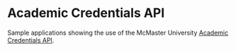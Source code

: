 # Academic Credentials API
Sample applications showing the use of the McMaster University
[Academic Credentials API](https://developer.api.mcmaster.ca/api-details#api=academic-credentials).

